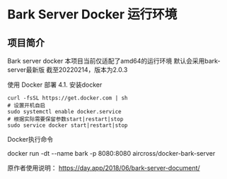 # Bark Server Docker 运行环境
## 项目简介
 Bark server docker
本项目当前仅适配了amd64的运行环境
默认会采用bark-server最新版
截至20220214，版本为2.0.3

使用 Docker 部署
   4.1. 安装docker

```shell
curl -fsSL https://get.docker.com | sh
# 设置开机自启
sudo systemctl enable docker.service
# 根据实际需要保留参数start|restart|stop
sudo service docker start|restart|stop
```


Docker执行命令

docker run -dt --name bark -p 8080:8080  aircross/docker-bark-server

原作者使用说明：
https://day.app/2018/06/bark-server-document/